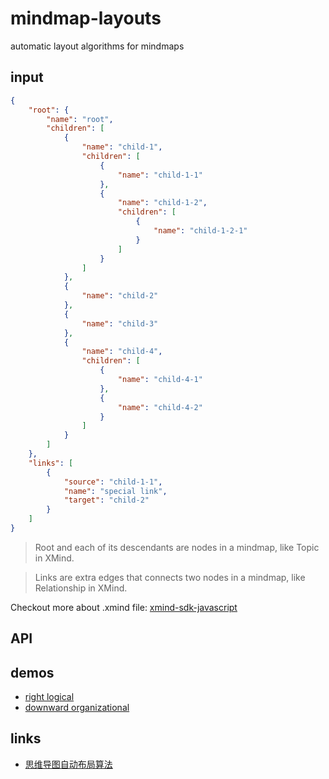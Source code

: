mindmap-layouts
===============

automatic layout algorithms for mindmaps

## input

```json
{
    "root": {
        "name": "root",
        "children": [
            {
                "name": "child-1",
                "children": [
                    {
                        "name": "child-1-1"
                    },
                    {
                        "name": "child-1-2",
                        "children": [
                            {
                                "name": "child-1-2-1"
                            }
                        ]
                    }
                ]
            },
            {
                "name": "child-2"
            },
            {
                "name": "child-3"
            },
            {
                "name": "child-4",
                "children": [
                    {
                        "name": "child-4-1"
                    },
                    {
                        "name": "child-4-2"
                    }
                ]
            }
        ]
    },
    "links": [
        {
            "source": "child-1-1",
            "name": "special link",
            "target": "child-2"
        }
    ]
}
```

> Root and each of its descendants are nodes in a mindmap, like Topic in XMind.

> Links are extra edges that connects two nodes in a mindmap, like Relationship in XMind.

Checkout more about .xmind file: [xmind-sdk-javascript](https://github.com/leungwensen/xmind-sdk-javascript)

## API

## demos

- [right logical](http://leungwensen.github.io/mindmap-layouts/demo/right-logical.html)
- [downward organizational](http://leungwensen.github.io/mindmap-layouts/demo/downward-organizational.html)

## links

- [思维导图自动布局算法](http://leungwensen.github.io/blog/2017/mindmap-drawing-algorithms.html)
